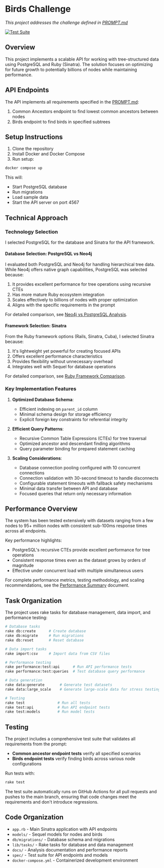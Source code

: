 # Birds Challenge

_This project addresses the challenge defined in [PROMPT.md](docs/PROMPT.md)_

[![Test Suite](https://github.com/USERNAME/birds/actions/workflows/test.yml/badge.svg?branch=add-github-actions)](https://github.com/USERNAME/birds/actions/workflows/test.yml)

## Overview

This project implements a scalable API for working with tree-structured data using PostgreSQL and Ruby (Sinatra). The solution focuses on optimizing for future growth to potentially billions of nodes while maintaining performance.

## API Endpoints

The API implements all requirements specified in the [PROMPT.md](docs/PROMPT.md):

1. Common Ancestors endpoint to find lowest common ancestors between nodes
2. Birds endpoint to find birds in specified subtrees

## Setup Instructions

1. Clone the repository
2. Install Docker and Docker Compose
3. Run setup:

```bash
docker compose up
```

This will:

- Start PostgreSQL database
- Run migrations
- Load sample data
- Start the API server on port 4567

## Technical Approach

### Technology Selection

I selected PostgreSQL for the database and Sinatra for the API framework.

#### Database Selection: PostgreSQL vs Neo4j

I evaluated both PostgreSQL and Neo4j for handling hierarchical tree data. While Neo4j offers native graph capabilities, PostgreSQL was selected because:

1. It provides excellent performance for tree operations using recursive CTEs
2. Has more mature Ruby ecosystem integration
3. Scales effectively to billions of nodes with proper optimization
4. Aligns with the specific requirements in the prompt

For detailed comparison, see [Neo4j vs PostgreSQL Analysis](docs/neoj4-vs-postgres.md).

#### Framework Selection: Sinatra

From the Ruby framework options (Rails, Sinatra, Cuba), I selected Sinatra because:

1. It's lightweight yet powerful for creating focused APIs
2. Offers excellent performance characteristics
3. Provides flexibility without unnecessary overhead
4. Integrates well with Sequel for database operations

For detailed comparison, see [Ruby Framework Comparison](docs/ruby-framework-comparison.md).

### Key Implementation Features

1. **Optimized Database Schema**:

   - Efficient indexing on `parent_id` column
   - Minimal schema design for storage efficiency
   - Explicit foreign key constraints for referential integrity

2. **Efficient Query Patterns**:

   - Recursive Common Table Expressions (CTEs) for tree traversal
   - Optimized ancestor and descendant finding algorithms
   - Query parameter binding for prepared statement caching

3. **Scaling Considerations**:
   - Database connection pooling configured with 10 concurrent connections
   - Connection validation with 30-second timeout to handle disconnects
   - Configurable statement timeouts with fallback safety mechanisms
   - Minimal data transfer between API and database
   - Focused queries that return only necessary information

## Performance Overview

The system has been tested extensively with datasets ranging from a few nodes to 95+ million nodes with consistent sub-100ms response times across all endpoints.

Key performance highlights:

- PostgreSQL's recursive CTEs provide excellent performance for tree operations
- Consistent response times even as the dataset grows by orders of magnitude
- Effective under concurrent load with multiple simultaneous users

For complete performance metrics, testing methodology, and scaling recommendations, see the [Performance Summary](docs/performance-summary.md) document.

## Task Organization

The project uses rake tasks for database management, data import, and performance testing:

```bash
# Database tasks
rake db:create      # Create database
rake db:migrate     # Run migrations
rake db:reset       # Reset database

# Data import tasks
rake import:csv     # Import data from CSV files

# Performance testing
rake performance:test:api      # Run API performance tests
rake performance:test:queries  # Test database query performance

# Data generation
rake data:generate       # Generate test datasets
rake data:large_scale    # Generate large-scale data for stress testing

# Testing
rake test               # Run all tests
rake test:api           # Run API endpoint tests
rake test:models        # Run model tests
```

## Testing

The project includes a comprehensive test suite that validates all requirements from the prompt:

- **Common ancestor endpoint tests** verify all specified scenarios
- **Birds endpoint tests** verify finding birds across various node configurations

Run tests with:

```bash
rake test
```

The test suite automatically runs on GitHub Actions for all pull requests and pushes to the main branch, ensuring that code changes meet the requirements and don't introduce regressions.

## Code Organization

- `app.rb` - Main Sinatra application with API endpoints
- `models/` - Sequel models for nodes and birds
- `db/migrations/` - Database schema and migrations
- `lib/tasks/` - Rake tasks for database and data management
- `docs/` - Analysis documentation and performance reports
- `spec/` - Test suite for API endpoints and models
- `docker-compose.yml` - Containerized development environment
